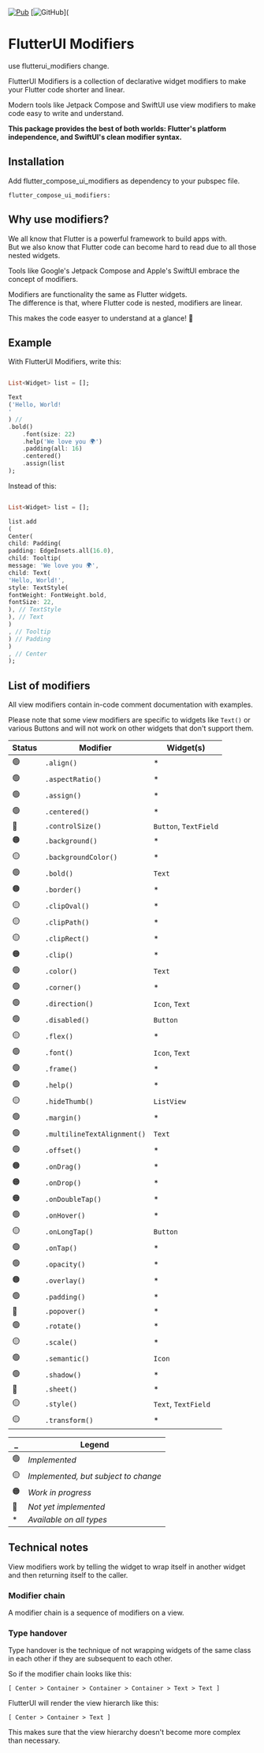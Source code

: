 [![Pub](https://img.shields.io/pub/v/flutter_compose_ui_modifiers)](https://pub.dev/packages/flutter_compose_ui_modifiers)
[![GitHub](https://img.shields.io/github/license/FlutterUI/Modifiers)](

# FlutterUI Modifiers

use flutterui_modifiers change.

FlutterUI Modifiers is a collection of declarative widget modifiers to make your Flutter code
shorter and linear.

Modern tools like Jetpack Compose and SwiftUI use view modifiers to make code easy to write and
understand.

**This package provides the best of both worlds: Flutter's platform independence, and SwiftUI's
clean modifier syntax.**

## Installation

Add flutter_compose_ui_modifiers as dependency to your pubspec file.

```
flutter_compose_ui_modifiers:
```

## Why use modifiers?

We all know that Flutter is a powerful framework to build apps with.<br>But we also know that
Flutter code can become hard to read due to all those nested widgets.

Tools like Google's Jetpack Compose and Apple's SwiftUI embrace the concept of modifiers.

Modifiers are functionality the same as Flutter widgets.<br>The difference is that, where Flutter
code is nested, modifiers are linear.

This makes the code easyer to understand at a glance! 🎉

## Example

With FlutterUI Modifiers, write this:

```dart

List<Widget> list = [];

Text
('Hello, World!
'
) //
.bold()
    .font(size: 22)
    .help('We love you 🌍')
    .padding(all: 16)
    .centered()
    .assign(list
);
```

Instead of this:

```dart

List<Widget> list = [];

list.add
(
Center(
child: Padding(
padding: EdgeInsets.all(16.0),
child: Tooltip(
message: 'We love you 🌍',
child: Text(
'Hello, World!',
style: TextStyle(
fontWeight: FontWeight.bold,
fontSize: 22,
), // TextStyle
), // Text
)
, // Tooltip
) // Padding
)
, // Center
);
```

## List of modifiers

All view modifiers contain in-code comment documentation with examples.

Please note that some view modifiers are specific to widgets like `Text()` or various Buttons and
will not work on other widgets that don't support them.

| Status | Modifier                    | Widget(s)             |
|--------|-----------------------------|-----------------------|
| 🟢     | `.align()`                  | *                     |
| 🟢     | `.aspectRatio()`            | *                     |
| 🟢     | `.assign()`                 | *                     |
| 🟢     | `.centered()`               | *                     |
| 🔴     | `.controlSize()`            | `Button`, `TextField` |
| 🟠     | `.background()`             | *                     |
| 🟡     | `.backgroundColor()`        | *                     |
| 🟢     | `.bold()`                   | `Text`                |
| 🟠     | `.border()`                 | *                     |
| 🟡     | `.clipOval()`               | *                     |
| 🟡     | `.clipPath()`               | *                     |
| 🟡     | `.clipRect()`               | *                     |
| 🟠     | `.clip()`                   | *                     |
| 🟢     | `.color()`                  | `Text`                |
| 🟢     | `.corner()`                 | *                     |
| 🟢     | `.direction()`              | `Icon`, `Text`        |
| 🟢     | `.disabled()`               | `Button`              |
| 🟡     | `.flex()`                   | *                     |
| 🟢     | `.font()`                   | `Icon`, `Text`        |
| 🟢     | `.frame()`                  | *                     |
| 🟢     | `.help()`                   | *                     |
| 🟡     | `.hideThumb()`              | `ListView`            |
| 🟢     | `.margin()`                 | *                     |
| 🟢     | `.multilineTextAlignment()` | `Text`                |
| 🟢     | `.offset()`                 | *                     |
| 🟠     | `.onDrag()`                 | *                     |
| 🟠     | `.onDrop()`                 | *                     |
| 🟠     | `.onDoubleTap()`            | *                     |
| 🟢     | `.onHover()`                | *                     |
| 🟡     | `.onLongTap()`              | `Button`              |
| 🟢     | `.onTap()`                  | *                     |
| 🟢     | `.opacity()`                | *                     |
| 🟠     | `.overlay()`                | *                     |
| 🟢     | `.padding()`                | *                     |
| 🔴     | `.popover()`                | *                     |
| 🟢     | `.rotate()`                 | *                     |
| 🟡     | `.scale()`                  | *                     |
| 🟢     | `.semantic()`               | `Icon`                |
| 🟢     | `.shadow()`                 | *                     |
| 🔴     | `.sheet()`                  | *                     |
| 🟡     | `.style()`                  | `Text`, `TextField`   |
| 🟡     | `.transform()`              | *                     |

| _  | Legend                               |
|----|--------------------------------------|
| 🟢 | *Implemented*                        |
| 🟡 | *Implemented, but subject to change* |
| 🟠 | *Work in progress*                   |
| 🔴 | *Not yet implemented*                |
| *  | *Available on all types*             |

## Technical notes

View modifiers work by telling the widget to wrap itself in another widget and then returning itself
to the caller.

### Modifier chain

A modifier chain is a sequence of modifiers on a view.

### Type handover

Type handover is the technique of not wrapping widgets of the same class in each other if they are
subsequent to each other.

So if the modifier chain looks like this:

`[ Center > Container > Container > Container > Text > Text ]`

FlutterUI will render the view hierarch like this:

`[ Center > Container > Text ]`

This makes sure that the view hierarchy doesn't become more complex than necessary.